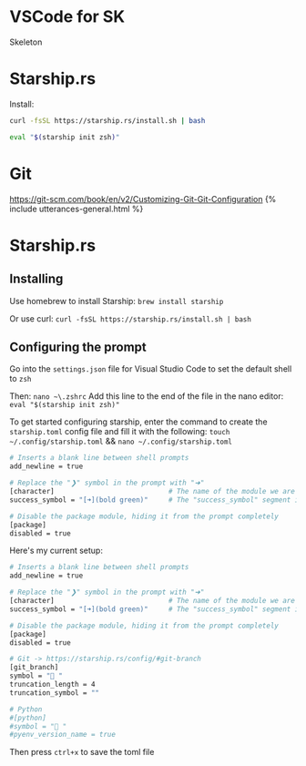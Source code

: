 # VSCode for SK
Skeleton

# Starship.rs

Install:
```bash
curl -fsSL https://starship.rs/install.sh | bash
```

```zsh
eval "$(starship init zsh)"
```

# Git
https://git-scm.com/book/en/v2/Customizing-Git-Git-Configuration
{% include utterances-general.html %}

# Starship.rs
## Installing
Use homebrew to install Starship:
`brew install starship`

Or use curl:
```curl -fsSL https://starship.rs/install.sh | bash```

## Configuring the prompt
Go into the `settings.json` file for Visual Studio Code to set the default shell to `zsh`

Then:
`nano ~\.zshrc`
Add this line to the end of the file in the nano editor:
```eval "$(starship init zsh)"```

To get started configuring starship, enter the command to create the `starship.toml` config file and fill it with the following:
`touch ~/.config/starship.toml` && `nano ~/.config/starship.toml`

```bash
# Inserts a blank line between shell prompts
add_newline = true

# Replace the "❯" symbol in the prompt with "➜"
[character]                            # The name of the module we are configuring is "character"
success_symbol = "[➜](bold green)"     # The "success_symbol" segment is being set to "➜" with the color "bold green"

# Disable the package module, hiding it from the prompt completely
[package]
disabled = true
```

Here's my current setup:
```bash
# Inserts a blank line between shell prompts
add_newline = true

# Replace the "❯" symbol in the prompt with "➜"
[character]                            # The name of the module we are configuring is "character"
success_symbol = "[➜](bold green)"     # The "success_symbol" segment is being set to "➜" with the color "bold green"

# Disable the package module, hiding it from the prompt completely
[package]
disabled = true

# Git -> https://starship.rs/config/#git-branch
[git_branch]
symbol = "🌱 "
truncation_length = 4
truncation_symbol = ""

# Python
#[python]
#symbol = "👾 "
#pyenv_version_name = true
```

Then press `ctrl+x` to save the toml file